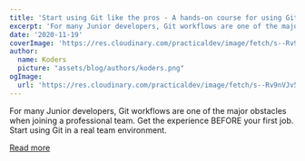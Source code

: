 ```yaml
---
title: 'Start using Git like the pros - A hands-on course for using Git in a team [FREE] '
excerpt: 'For many Junior developers, Git workflows are one of the major obstacles when joining a professional team. Get the experience BEFORE your first job. Start using Git in a real team environment.'
date: '2020-11-19'
coverImage: 'https://res.cloudinary.com/practicaldev/image/fetch/s--Rv9nVJv5--/c_imagga_scale,f_auto,fl_progressive,h_420,q_auto,w_1000/https://jkettmann-social-card.netlify.app/.netlify/functions/create-card%3Ftitle%3DNo%2520idea%2520how%2520to%2520use%2520Git%2520in%2520a%2520professional%2520dev%2520team%3F%26description%3DPro%2520Developer%2520Courses%26website%3Dooloo.io%26width%3D1000px%26height%3D420px'
author:
  name: Koders
  picture: "assets/blog/authors/koders.png"
ogImage:
  url: 'https://res.cloudinary.com/practicaldev/image/fetch/s--Rv9nVJv5--/c_imagga_scale,f_auto,fl_progressive,h_420,q_auto,w_1000/https://jkettmann-social-card.netlify.app/.netlify/functions/create-card%3Ftitle%3DNo%2520idea%2520how%2520to%2520use%2520Git%2520in%2520a%2520professional%2520dev%2520team%3F%26description%3DPro%2520Developer%2520Courses%26website%3Dooloo.io%26width%3D1000px%26height%3D420px'
---
```


For many Junior developers, Git workflows are one of the major obstacles when joining a professional team. Get the experience BEFORE your first job. Start using Git in a real team environment.

[Read more](https://dev.to/ooloo/start-using-git-like-the-pros-a-hands-on-course-for-using-git-in-a-team-free-204p)
